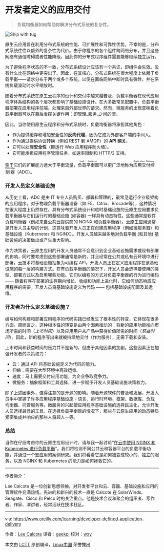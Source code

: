 开发者定义的应用交付
============================================================

> 负载均衡器如何帮助你解决分布式系统的复杂性。


 ![Ship with tug](https://d3tdunqjn7n0wj.cloudfront.net/360x240/ship-84139_1400-154e17db40c32ff6fc352fd12b2b32d3.jpg) 

原生云应用旨在利用分布式系统的性能、可扩展性和可靠性优势。不幸的是，分布式系统往往以额外的复杂性为代价。由于你程序的各个组件跨网络分布，并且这些网络有通信障碍或者性能降级，因此你的分布式程序组件需要能够继续独立运行。

为了避免程序状态的不一致，分布式系统设计应该有一个共识，即组件会失效。没有什么比在网络中更突出了。因此，在其核心，分布式系统在很大程度上依赖于负载平衡——请求分布于两个或多个系统，以便在面临网络中断时具有弹性，并在系统负载波动时水平缩放时。

随着分布式系统在原生云程序的设计和交付中越来越普及，负载平衡器在现代应用程序体系结构的各个层次都影响了基础设施设计。在大多数常见配置中，负载平衡器部署在应用程序前端，处理来自外部世界的请求。然而，微服务的出现意味着负载平衡器可以在幕后发挥关键作用：即管理_服务_之间的流。

因此，当你使用原生云程序和分布式系统时，负载均衡器将承担其他角色：

*   作为提供缓存和增加安全性的**反向代理**，因为它成为外部客户端的中间人。
*   作为通过提供协议转换（例如 REST 到 AMQP）的 **API 网关**。
*   它可以处理**安全性**（即运行 Web 应用程序防火墙）。
*   它可能承担应用程序管理任务，如速率限制和 HTTP/2 支持。

鉴于它们的扩展能力远大于平衡流量，<ruby>负载平衡器<rt>load balancer</rt></ruby>可以更广泛地称为<ruby>应用交付控制器<rt>Application Delivery Controller</rt></ruby>（ADC）。

### 开发人员定义基础设施

从历史上看，ADC 是由 IT 专业人员购买、部署和管理的，最常见运行企业级架构的应用程序。对于物理负载平衡器设备（如 F5、Citrix、Brocade等），这种情况在很大程度上仍然存在。具有分布式系统设计和临时基础设施的云原生应用要求负载平衡器与它们运行时的基础设施 (如容器) 一样具有动态特性。这些通常是软件负载均衡器（例如来自公共云提供商的 NGINX 和负载平衡器）。云原生应用通常是开发人员主导的计划，这意味着开发人员正在创建应用程序（例如微服务器）和基础设施（Kubernetes 和 NGINX）。开发人员越来越多地对负载平衡 (和其他) 基础设施的决策做出或产生重大影响。

作为决策者，云原生应用的开发人员通常不会意识到企业基础设施需求或现有部署的影响，同时要考虑到这些部署通常是新的，并且经常在公共或私有云环境中进行部署。云技术将基础设施抽象为可编程 API，开发人员正在定义应用程序在该基础设施的每一层的构建方式。在有负载平衡器的情况下，开发人员会选择要使用的类型、部署方式以及启用哪些功能。它们以编程的方式对负载平衡器的行为进行编码 —— 随着程序在部署的生存期内增长、收缩和功能上进化时，它如何动态响应应用程序的需要。开发人员将基础设施定义为代码 —— 包括基础设施配置及其运维。

### 开发者为什么定义基础设施？

编写如何构建和部署应用程序的代码实践已经发生了根本性的转变，它体现在很多方面。简而言之，这种根本性的转变是由两个因素推动的：将新的应用功能推向市场所需的时间（_上市时间_）以及应用用户从产品中获得价值所需的时间（_获益时间_）。因此，新的程序写出来就被持续地交付（作为服务），无需下载和安装。

上市时间和获益时间的压力并不是新的，但由于其他因素的加剧，这些因素正在加强开发者的决策权力：

*   云：通过 API 将基础设施定义为代码的能力。
*   伸缩：需要在大型环境中高效运维。
*   速度：马上需要交付应用功能，为企业争取竞争力。
*   微服务：抽象框架和工具选择，进一步赋予开发人员基础设施决策权力。

除了上述因素外，值得注意的是开源的影响。随着开源软件的普及和发展，开发人员手中掌握了许多应用程序基础设施 - 语言、运行时环境、框架、数据库、负载均衡器、托管服务等。微服务的兴起使应用程序基础设施的选择民主化，允许开发人员选择最佳的工具。在选择负载平衡器的情况下，那些与云原生应用的动态特质紧密集成并响应的那些人将超人一等。

### 总结

当你在仔细考虑你的云原生应用设计时，请与我一起讨论“[在云中使用 NGINX 和 Kubernetes 进行负载平衡][8]”。我们将检测不同公共云和容器平台的负载平衡功能，并通过一个宏应用的案例研究。我们将看看它是如何被变成较小的、独立的服务，以及 NGINX 和 Kubernetes 的能力是如何拯救它的。

--------------------------------------------------------------------------------

作者简介：

Lee Calcote 是一位创新思想领袖，对开发者平台和云、容器、基础设施和应用的管理软件充满热情。先进的和新兴的技术一直是 Calcote 在 SolarWinds、Seagate、Cisco 和 Pelco 时的关注重点。他是技术会议和聚会的组织者、写作者、作家、演讲者，经常活跃在技术社区。

----------------------------

via: https://www.oreilly.com/learning/developer-defined-application-delivery

作者：[Lee Calcote][a]
译者：[geekpi](https://github.com/geekpi)
校对：[wxy](https://github.com/wxy)

本文由 [LCTT](https://github.com/LCTT/TranslateProject) 原创编译，[Linux中国](https://linux.cn/) 荣誉推出

[a]:https://www.oreilly.com/people/7f693-lee-calcote
[1]:https://pixabay.com/en/ship-containers-products-shipping-84139/
[2]:https://conferences.oreilly.com/velocity/vl-ca?intcmp=il-webops-confreg-na-vlca17_new_site_velocity_sj_17_cta
[3]:https://www.oreilly.com/people/7f693-lee-calcote
[4]:http://www.oreilly.com/pub/e/3864?intcmp=il-webops-webcast-reg-webcast_new_site_developer_defined_application_delivery_text_cta
[5]:https://www.oreilly.com/learning/developer-defined-application-delivery?imm_mid=0ee8c5&cmp=em-webops-na-na-newsltr_20170310
[6]:https://conferences.oreilly.com/velocity/vl-ca?intcmp=il-webops-confreg-na-vlca17_new_site_velocity_sj_17_cta
[7]:https://conferences.oreilly.com/velocity/vl-ca?intcmp=il-webops-confreg-na-vlca17_new_site_velocity_sj_17_cta
[8]:http://www.oreilly.com/pub/e/3864?intcmp=il-webops-webcast-reg-webcast_new_site_developer_defined_application_delivery_body_text_cta
